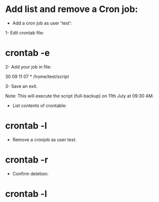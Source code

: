 # Add list and remove a Cron job:

- Add a cron job as user 'test':

1- Edit crontab file: 
# crontab -e

2- Add your job in file:

30 09 11 07 * /home/test/script

3- Save an exit.

Note:
This will execute the  script (full-backup) on 
11th July at 09:30 AM.



- List contents of crontable:

# crontab -l



- Remove a cronjob as user test:

# crontab -r

- Confirm deletion: 

# crontab -l





